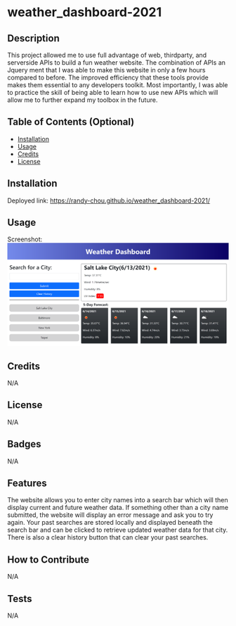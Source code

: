 # weather_dashboard-2021
## Description
This project allowed me to use full advantage of web, thirdparty, and serverside APIs to build a fun weather website. The combination of APIs an Jquery ment that I was able to make this website in only a few hours compared to before. The improved efficiency that these tools provide makes them essential to any developers toolkit. Most importantly, I was able to practice the skill of being able to learn how to use new APIs which will allow me to further expand my toolbox in the future. 
## Table of Contents (Optional)
- [Installation](#installation)
- [Usage](#usage)
- [Credits](#credits)
- [License](#license)
## Installation
Deployed link: https://randy-chou.github.io/weather_dashboard-2021/
## Usage
Screenshot:
![alt text](assets/images/screencapture.png)
## Credits
N/A
## License
N/A
## Badges
N/A
## Features
The website allows you to enter city names into a search bar which will then display current and future weather data. If something other than a city name submitted, the website will display an error message and ask you to try again. Your past searches are stored locally and displayed beneath the search bar and can be clicked to retrieve updated weather data for that city. There is also a clear history button that can clear your past searches.
## How to Contribute
N/A
## Tests
N/A